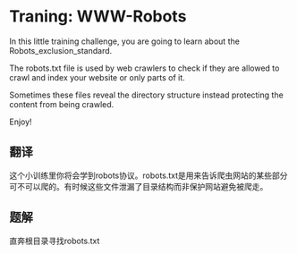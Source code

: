 # Traning: WWW-Robots

In this little training challenge, you are going to learn about the Robots\_exclusion\_standard.

The robots.txt file is used by web crawlers to check if they are allowed to crawl and index your website or only parts of it.

Sometimes these files reveal the directory structure instead protecting the content from being crawled.

Enjoy!

## 翻译

这个小训练里你将会学到robots协议。robots.txt是用来告诉爬虫网站的某些部分可不可以爬的。有时候这些文件泄漏了目录结构而非保护网站避免被爬走。

## 题解

直奔根目录寻找robots.txt
